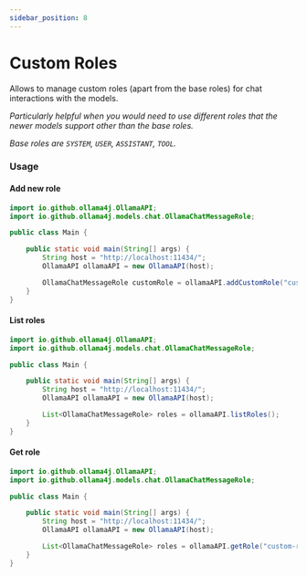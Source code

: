 ```yaml
---
sidebar_position: 8
---
```


# Custom Roles

Allows to manage custom roles (apart from the base roles) for chat interactions with the models.

_Particularly helpful when you would need to use different roles that the newer models support other than the base
roles._

_Base roles are `SYSTEM`, `USER`, `ASSISTANT`, `TOOL`._

### Usage

#### Add new role

```java
import io.github.ollama4j.OllamaAPI;
import io.github.ollama4j.models.chat.OllamaChatMessageRole;

public class Main {

    public static void main(String[] args) {
        String host = "http://localhost:11434/";
        OllamaAPI ollamaAPI = new OllamaAPI(host);

        OllamaChatMessageRole customRole = ollamaAPI.addCustomRole("custom-role");
    }
}
```

#### List roles

```java
import io.github.ollama4j.OllamaAPI;
import io.github.ollama4j.models.chat.OllamaChatMessageRole;

public class Main {

    public static void main(String[] args) {
        String host = "http://localhost:11434/";
        OllamaAPI ollamaAPI = new OllamaAPI(host);

        List<OllamaChatMessageRole> roles = ollamaAPI.listRoles();
    }
}
```

#### Get role

```java
import io.github.ollama4j.OllamaAPI;
import io.github.ollama4j.models.chat.OllamaChatMessageRole;

public class Main {

    public static void main(String[] args) {
        String host = "http://localhost:11434/";
        OllamaAPI ollamaAPI = new OllamaAPI(host);

        List<OllamaChatMessageRole> roles = ollamaAPI.getRole("custom-role");
    }
}
```